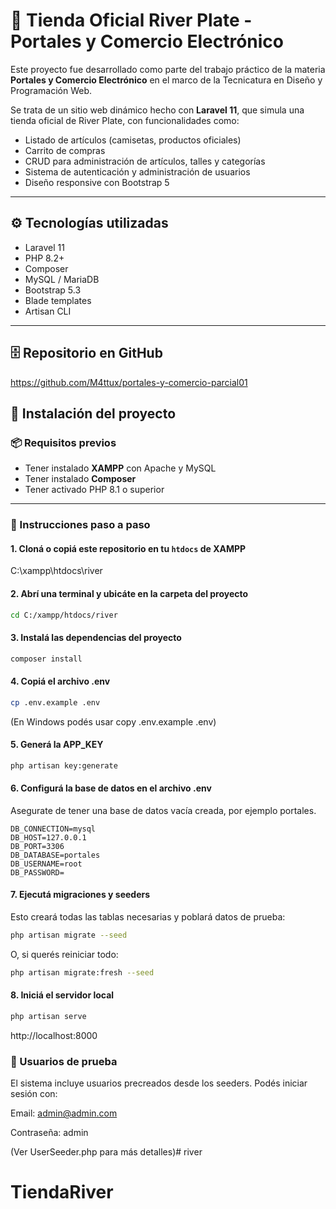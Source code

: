 # 🛒 Tienda Oficial River Plate - Portales y Comercio Electrónico

Este proyecto fue desarrollado como parte del trabajo práctico de la materia **Portales y Comercio Electrónico** en el marco de la Tecnicatura en Diseño y Programación Web.

Se trata de un sitio web dinámico hecho con **Laravel 11**, que simula una tienda oficial de River Plate, con funcionalidades como:

- Listado de artículos (camisetas, productos oficiales)
- Carrito de compras
- CRUD para administración de artículos, talles y categorías
- Sistema de autenticación y administración de usuarios
- Diseño responsive con Bootstrap 5

---

## ⚙️ Tecnologías utilizadas

- Laravel 11
- PHP 8.2+
- Composer
- MySQL / MariaDB
- Bootstrap 5.3
- Blade templates
- Artisan CLI

---
## 🗄️ Repositorio en GitHub

https://github.com/M4ttux/portales-y-comercio-parcial01

## 🧰 Instalación del proyecto

### 📦 Requisitos previos

- Tener instalado **XAMPP** con Apache y MySQL
- Tener instalado **Composer**
- Tener activado PHP 8.1 o superior

---

### 🚀 Instrucciones paso a paso

#### 1. Cloná o copiá este repositorio en tu `htdocs` de XAMPP


C:\xampp\htdocs\river



#### 2. Abrí una terminal y ubicáte en la carpeta del proyecto

```bash
cd C:/xampp/htdocs/river
```

#### 3. Instalá las dependencias del proyecto

```bash
composer install
```

#### 4. Copiá el archivo .env

```bash
cp .env.example .env
```
(En Windows podés usar copy .env.example .env)

#### 5. Generá la APP_KEY

```bash
php artisan key:generate
``` 

#### 6. Configurá la base de datos en el archivo .env

Asegurate de tener una base de datos vacía creada, por ejemplo portales.

```dotenv
DB_CONNECTION=mysql
DB_HOST=127.0.0.1
DB_PORT=3306
DB_DATABASE=portales
DB_USERNAME=root
DB_PASSWORD=
```

#### 7. Ejecutá migraciones y seeders
Esto creará todas las tablas necesarias y poblará datos de prueba:

```bash
php artisan migrate --seed
```

O, si querés reiniciar todo:

```bash
php artisan migrate:fresh --seed
```

#### 8. Iniciá el servidor local
```bash
php artisan serve
```

http://localhost:8000

### 🧪 Usuarios de prueba
El sistema incluye usuarios precreados desde los seeders. Podés iniciar sesión con:

Email: admin@admin.com

Contraseña: admin

(Ver UserSeeder.php para más detalles)# river
# TiendaRiver
